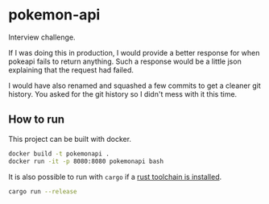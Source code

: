 # pokemon-api
Interview challenge.

If I was doing this in production, I would provide a better response for when pokeapi fails to return anything.
Such a response would be a little json explaining that the request had failed.

I would have also renamed and squashed a few commits to get a cleaner git history.
You asked for the git history so I didn't mess with it this time.


## How to run

This project can be built with docker.

```bash
docker build -t pokemonapi .
docker run -it -p 8080:8080 pokemonapi bash
```

It is also possible to run with `cargo` if a [rust toolchain is installed](https://www.rust-lang.org/tools/install).

```bash
cargo run --release
```

